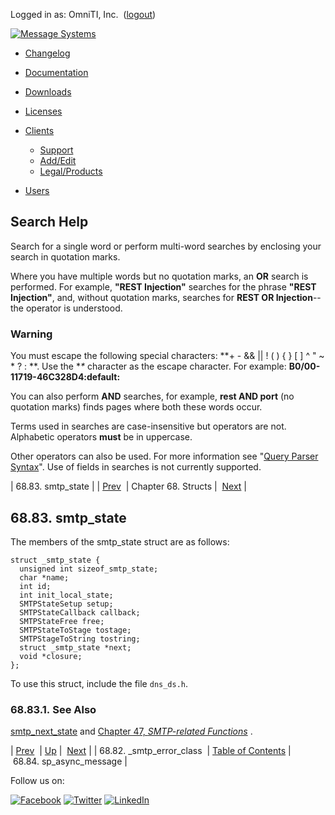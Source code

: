 Logged in as: OmniTI, Inc.  ([logout](https://support.messagesystems.com/logout.php))

[![Message Systems](https://support.messagesystems.com/images/ms-white205.png)](https://support.messagesystems.com/start.php) 

*   [Changelog](https://support.messagesystems.com/start.php?show=changelog)
*   [Documentation](https://support.messagesystems.com/docs/)
*   [Downloads](https://support.messagesystems.com/start.php)

*   [Licenses](https://support.messagesystems.com/license_summary.php)
*   <a href="">Clients</a>
    *   [Support](https://support.messagesystems.com/cs.php)
    *   [Add/Edit](https://support.messagesystems.com/edit_client.php)
    *   [Legal/Products](https://support.messagesystems.com/edit_products.php)
*   [Users](https://support.messagesystems.com/edit_customer.php)

## Search Help

Search for a single word or perform multi-word searches by enclosing your search in quotation marks.

Where you have multiple words but no quotation marks, an **OR** search is performed. For example, **"REST Injection"** searches for the phrase **"REST Injection"**, and, without quotation marks, searches for **REST OR Injection**--the operator is understood.

### Warning

You must escape the following special characters: **+ - && || ! ( ) { } [ ] ^ " ~ * ? : \**. Use the **\** character as the escape character. For example: **B0/00-11719-46C328D4\:default\:**

You can also perform **AND** searches, for example, **rest AND port** (no quotation marks) finds pages where both these words occur.

Terms used in searches are case-insensitive but operators are not. Alphabetic operators **must** be in uppercase.

Other operators can also be used. For more information see "[Query Parser Syntax](https://lucene.apache.org/core/old_versioned_docs/versions/3_0_0/queryparsersyntax.html)". Use of fields in searches is not currently supported.

| 68.83. smtp_state |
| [Prev](structs.smtp_error_class.php)  | Chapter 68. Structs |  [Next](structs.sp_async_message.php) |

## 68.83. smtp_state

The members of the smtp_state struct are as follows:

```
struct _smtp_state {
  unsigned int sizeof_smtp_state;
  char *name;
  int id;
  int init_local_state;
  SMTPStateSetup setup;
  SMTPStateCallback callback;
  SMTPStateFree free;
  SMTPStateToStage tostage;
  SMTPStageToString tostring;
  struct _smtp_state *next;
  void *closure;
};
```

To use this struct, include the file `dns_ds.h`.

### 68.83.1. See Also

[smtp_next_state](apis.smtp_next_state.php "smtp_next_state") and [Chapter 47, *SMTP-related Functions*](smtp.php "Chapter 47. SMTP-related Functions") .

| [Prev](structs.smtp_error_class.php)  | [Up](structs.php) |  [Next](structs.sp_async_message.php) |
| 68.82. _smtp_error_class  | [Table of Contents](index.php) |  68.84. sp_async_message |

Follow us on:

[![Facebook](https://support.messagesystems.com/images/icon-facebook.png)](http://www.facebook.com/messagesystems) [![Twitter](https://support.messagesystems.com/images/icon-twitter.png)](http://twitter.com/#!/MessageSystems) [![LinkedIn](https://support.messagesystems.com/images/icon-linkedin.png)](http://www.linkedin.com/company/message-systems)